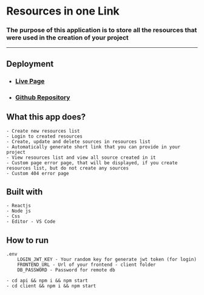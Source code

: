 # Resources in one Link

### The purpose of this application is to store all the resources that were used in the creation of your project
---
## Deployment
- ### [Live Page](https://ttoomas-res-in-one.glitch.me/)
- ### [Github Repository](https://github.com/ttoomas/resources-in-one-link)
## What this app does?
    - Create new resources list
    - Login to created resources
    - Create, update and delete sources in resources list
    - Automatically generate short link that you can provide in your project
    - View resources list and view all source created in it
    - Custom page error page, that will be displayed, if you create resources list, but do not create any sources
    - Custom 404 error page
## Built with
    - Reactjs
    - Node js
    - Css
    - Editor - VS Code
## How to run
    .env
        LOGIN_JWT_KEY - Your random key for generate jwt token (for login)
        FRONTEND_URL - Url of your frontend - client folder
        DB_PASSWORD - Password for remote db
    
    - cd api && npm i && npm start
    - cd client && npm i && npm start
